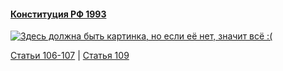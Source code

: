 #### [Конституция РФ 1993](https://lalawland.github.io/eurasia/russia/const)

[![Здесь должна быть картинка, но если её нет, значит всё :(](https://sun9-west.userapi.com/sun9-5/s/v1/ig2/1lzuPncwmfVwrfs93F_62ppLikESnZvkz9U_n9GgdAatx91Qg_Qf3Rr3gfpamt0UUlhVdNzjCO5Ap35fqxDBaJXt.jpg?size=1280x720&quality=95&type=album)](https://sun9-west.userapi.com/sun9-5/s/v1/ig2/1lzuPncwmfVwrfs93F_62ppLikESnZvkz9U_n9GgdAatx91Qg_Qf3Rr3gfpamt0UUlhVdNzjCO5Ap35fqxDBaJXt.jpg?size=1280x720&quality=95&type=album)

[Статьи 106-107](https://lalawland.github.io/eurasia/russia/const/art106-107) | [Статья 109](https://lalawland.github.io/eurasia/russia/const/art109)
